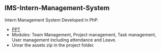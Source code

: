 ## IMS-Intern-Management-System
Intern Management System Developed in PhP.

* [PPT](/_InternManagementSystem%20%20-%20vijay.pdf)
* Modules: Team Management, Project management, Task management, User management including attendance and Leave.
* Unrar the assets zip in the project folder.
